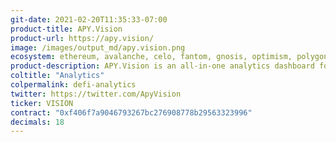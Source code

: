 ```yaml
---
git-date: 2021-02-20T11:35:33-07:00
product-title: APY.Vision
product-url: https://apy.vision/
image: /images/output_md/apy.vision.png
ecosystem: ethereum, avalanche, celo, fantom, gnosis, optimism, polygon, arbitrum
product-description: APY.Vision is an all-in-one analytics dashboard for liquidity providers and yield farmers
coltitle: "Analytics"
colpermalink: defi-analytics
twitter: https://twitter.com/ApyVision
ticker: VISION
contract: "0xf406f7a9046793267bc276908778b29563323996"
decimals: 18
---
```

